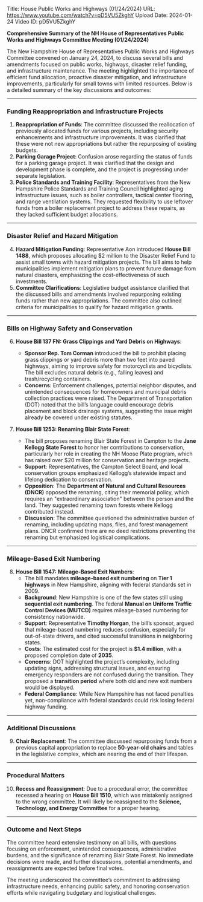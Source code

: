 Title: House Public Works and Highways (01/24/2024)
URL: https://www.youtube.com/watch?v=pD5VU5ZkghY
Upload Date: 2024-01-24
Video ID: pD5VU5ZkghY

**Comprehensive Summary of the NH House of Representatives Public Works and Highways Committee Meeting (01/24/2024)**

The New Hampshire House of Representatives Public Works and Highways Committee convened on January 24, 2024, to discuss several bills and amendments focused on public works, highways, disaster relief funding, and infrastructure maintenance. The meeting highlighted the importance of efficient fund allocation, proactive disaster mitigation, and infrastructure improvements, particularly for small towns with limited resources. Below is a detailed summary of the key discussions and outcomes:

---

### **Funding Reappropriation and Infrastructure Projects**
1. **Reappropriation of Funds**: The committee discussed the reallocation of previously allocated funds for various projects, including security enhancements and infrastructure improvements. It was clarified that these were not new appropriations but rather the repurposing of existing budgets.
2. **Parking Garage Project**: Confusion arose regarding the status of funds for a parking garage project. It was clarified that the design and development phase is complete, and the project is progressing under separate legislation.
3. **Police Standards and Training Facility**: Representatives from the New Hampshire Police Standards and Training Council highlighted aging infrastructure issues, such as boiler controllers, tactical center flooring, and range ventilation systems. They requested flexibility to use leftover funds from a boiler replacement project to address these repairs, as they lacked sufficient budget allocations.

---

### **Disaster Relief and Hazard Mitigation**
4. **Hazard Mitigation Funding**: Representative Aon introduced **House Bill 1488**, which proposes allocating $2 million to the Disaster Relief Fund to assist small towns with hazard mitigation projects. The bill aims to help municipalities implement mitigation plans to prevent future damage from natural disasters, emphasizing the cost-effectiveness of such investments.
5. **Committee Clarifications**: Legislative budget assistance clarified that the discussed bills and amendments involved repurposing existing funds rather than new appropriations. The committee also outlined criteria for municipalities to qualify for hazard mitigation grants.

---

### **Bills on Highway Safety and Conservation**
6. **House Bill 137 FN: Grass Clippings and Yard Debris on Highways**:
   - **Sponsor Rep. Tom Corman** introduced the bill to prohibit placing grass clippings or yard debris more than two feet into paved highways, aiming to improve safety for motorcyclists and bicyclists. The bill excludes natural debris (e.g., falling leaves) and trash/recycling containers.
   - **Concerns**: Enforcement challenges, potential neighbor disputes, and unintended consequences for homeowners and municipal debris collection practices were raised. The Department of Transportation (DOT) noted that the bill’s language could encourage debris placement and block drainage systems, suggesting the issue might already be covered under existing statutes.

7. **House Bill 1253: Renaming Blair State Forest**:
   - The bill proposes renaming Blair State Forest in Campton to the **Jane Kellogg State Forest** to honor her contributions to conservation, particularly her role in creating the NH Moose Plate program, which has raised over $20 million for conservation and heritage projects.
   - **Support**: Representatives, the Campton Select Board, and local conservation groups emphasized Kellogg’s statewide impact and lifelong dedication to conservation.
   - **Opposition**: The **Department of Natural and Cultural Resources (DNCR)** opposed the renaming, citing their memorial policy, which requires an "extraordinary association" between the person and the land. They suggested renaming town forests where Kellogg contributed instead.
   - **Discussion**: The committee questioned the administrative burden of renaming, including updating maps, files, and forest management plans. DNCR confirmed there are no deed restrictions preventing the renaming but emphasized logistical complications.

---

### **Mileage-Based Exit Numbering**
8. **House Bill 1547: Mileage-Based Exit Numbers**:
   - The bill mandates **mileage-based exit numbering** on **Tier 1 highways** in New Hampshire, aligning with federal standards set in 2009.
   - **Background**: New Hampshire is one of the few states still using **sequential exit numbering**. The federal **Manual on Uniform Traffic Control Devices (MUTCD)** requires mileage-based numbering for consistency nationwide.
   - **Support**: Representative **Timothy Horgan**, the bill’s sponsor, argued that mileage-based numbering reduces confusion, especially for out-of-state drivers, and cited successful transitions in neighboring states.
   - **Costs**: The estimated cost for the project is **$1.4 million**, with a proposed completion date of **2035**.
   - **Concerns**: DOT highlighted the project’s complexity, including updating signs, addressing structural issues, and ensuring emergency responders are not confused during the transition. They proposed a **transition period** where both old and new exit numbers would be displayed.
   - **Federal Compliance**: While New Hampshire has not faced penalties yet, non-compliance with federal standards could risk losing federal highway funding.

---

### **Additional Discussions**
9. **Chair Replacement**: The committee discussed repurposing funds from a previous capital appropriation to replace **50-year-old chairs** and tables in the legislative complex, which are nearing the end of their lifespan.

---

### **Procedural Matters**
10. **Recess and Reassignment**: Due to a procedural error, the committee recessed a hearing on **House Bill 1510**, which was mistakenly assigned to the wrong committee. It will likely be reassigned to the **Science, Technology, and Energy Committee** for a proper hearing.

---

### **Outcome and Next Steps**
The committee heard extensive testimony on all bills, with questions focusing on enforcement, unintended consequences, administrative burdens, and the significance of renaming Blair State Forest. No immediate decisions were made, and further discussions, potential amendments, and reassignments are expected before final votes.

The meeting underscored the committee’s commitment to addressing infrastructure needs, enhancing public safety, and honoring conservation efforts while navigating budgetary and logistical challenges.